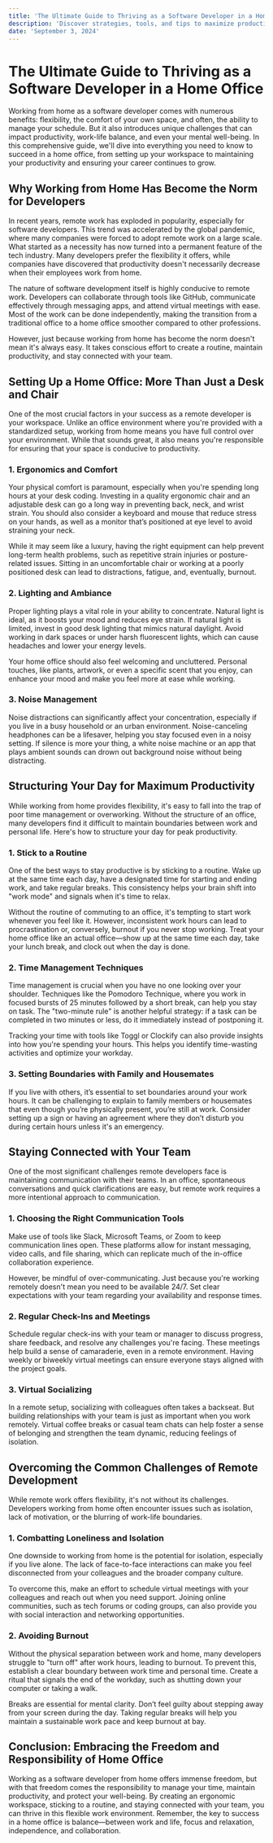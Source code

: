 ```yaml
---
title: 'The Ultimate Guide to Thriving as a Software Developer in a Home Office'
description: 'Discover strategies, tools, and tips to maximize productivity and well-being as a software developer working from home.'
date: 'September 3, 2024'
---
```


# The Ultimate Guide to Thriving as a Software Developer in a Home Office

Working from home as a software developer comes with numerous benefits: flexibility, the comfort of your own space, and often, the ability to manage your schedule. But it also introduces unique challenges that can impact productivity, work-life balance, and even your mental well-being. In this comprehensive guide, we'll dive into everything you need to know to succeed in a home office, from setting up your workspace to maintaining your productivity and ensuring your career continues to grow.

## Why Working from Home Has Become the Norm for Developers

In recent years, remote work has exploded in popularity, especially for software developers. This trend was accelerated by the global pandemic, where many companies were forced to adopt remote work on a large scale. What started as a necessity has now turned into a permanent feature of the tech industry. Many developers prefer the flexibility it offers, while companies have discovered that productivity doesn't necessarily decrease when their employees work from home.

The nature of software development itself is highly conducive to remote work. Developers can collaborate through tools like GitHub, communicate effectively through messaging apps, and attend virtual meetings with ease. Most of the work can be done independently, making the transition from a traditional office to a home office smoother compared to other professions.

However, just because working from home has become the norm doesn't mean it's always easy. It takes conscious effort to create a routine, maintain productivity, and stay connected with your team.

## Setting Up a Home Office: More Than Just a Desk and Chair

One of the most crucial factors in your success as a remote developer is your workspace. Unlike an office environment where you're provided with a standardized setup, working from home means you have full control over your environment. While that sounds great, it also means you're responsible for ensuring that your space is conducive to productivity.

### 1. Ergonomics and Comfort

Your physical comfort is paramount, especially when you're spending long hours at your desk coding. Investing in a quality ergonomic chair and an adjustable desk can go a long way in preventing back, neck, and wrist strain. You should also consider a keyboard and mouse that reduce stress on your hands, as well as a monitor that’s positioned at eye level to avoid straining your neck.

While it may seem like a luxury, having the right equipment can help prevent long-term health problems, such as repetitive strain injuries or posture-related issues. Sitting in an uncomfortable chair or working at a poorly positioned desk can lead to distractions, fatigue, and, eventually, burnout.

### 2. Lighting and Ambiance

Proper lighting plays a vital role in your ability to concentrate. Natural light is ideal, as it boosts your mood and reduces eye strain. If natural light is limited, invest in good desk lighting that mimics natural daylight. Avoid working in dark spaces or under harsh fluorescent lights, which can cause headaches and lower your energy levels.

Your home office should also feel welcoming and uncluttered. Personal touches, like plants, artwork, or even a specific scent that you enjoy, can enhance your mood and make you feel more at ease while working.

### 3. Noise Management

Noise distractions can significantly affect your concentration, especially if you live in a busy household or an urban environment. Noise-canceling headphones can be a lifesaver, helping you stay focused even in a noisy setting. If silence is more your thing, a white noise machine or an app that plays ambient sounds can drown out background noise without being distracting.

## Structuring Your Day for Maximum Productivity

While working from home provides flexibility, it's easy to fall into the trap of poor time management or overworking. Without the structure of an office, many developers find it difficult to maintain boundaries between work and personal life. Here's how to structure your day for peak productivity.

### 1. Stick to a Routine

One of the best ways to stay productive is by sticking to a routine. Wake up at the same time each day, have a designated time for starting and ending work, and take regular breaks. This consistency helps your brain shift into "work mode" and signals when it's time to relax.

Without the routine of commuting to an office, it's tempting to start work whenever you feel like it. However, inconsistent work hours can lead to procrastination or, conversely, burnout if you never stop working. Treat your home office like an actual office—show up at the same time each day, take your lunch break, and clock out when the day is done.

### 2. Time Management Techniques

Time management is crucial when you have no one looking over your shoulder. Techniques like the Pomodoro Technique, where you work in focused bursts of 25 minutes followed by a short break, can help you stay on task. The "two-minute rule" is another helpful strategy: if a task can be completed in two minutes or less, do it immediately instead of postponing it.

Tracking your time with tools like Toggl or Clockify can also provide insights into how you're spending your hours. This helps you identify time-wasting activities and optimize your workday.

### 3. Setting Boundaries with Family and Housemates

If you live with others, it’s essential to set boundaries around your work hours. It can be challenging to explain to family members or housemates that even though you’re physically present, you’re still at work. Consider setting up a sign or having an agreement where they don’t disturb you during certain hours unless it's an emergency.

## Staying Connected with Your Team

One of the most significant challenges remote developers face is maintaining communication with their teams. In an office, spontaneous conversations and quick clarifications are easy, but remote work requires a more intentional approach to communication.

### 1. Choosing the Right Communication Tools

Make use of tools like Slack, Microsoft Teams, or Zoom to keep communication lines open. These platforms allow for instant messaging, video calls, and file sharing, which can replicate much of the in-office collaboration experience.

However, be mindful of over-communicating. Just because you're working remotely doesn't mean you need to be available 24/7. Set clear expectations with your team regarding your availability and response times.

### 2. Regular Check-Ins and Meetings

Schedule regular check-ins with your team or manager to discuss progress, share feedback, and resolve any challenges you're facing. These meetings help build a sense of camaraderie, even in a remote environment. Having weekly or biweekly virtual meetings can ensure everyone stays aligned with the project goals.

### 3. Virtual Socializing

In a remote setup, socializing with colleagues often takes a backseat. But building relationships with your team is just as important when you work remotely. Virtual coffee breaks or casual team chats can help foster a sense of belonging and strengthen the team dynamic, reducing feelings of isolation.

## Overcoming the Common Challenges of Remote Development

While remote work offers flexibility, it's not without its challenges. Developers working from home often encounter issues such as isolation, lack of motivation, or the blurring of work-life boundaries.

### 1. Combatting Loneliness and Isolation

One downside to working from home is the potential for isolation, especially if you live alone. The lack of face-to-face interactions can make you feel disconnected from your colleagues and the broader company culture.

To overcome this, make an effort to schedule virtual meetings with your colleagues and reach out when you need support. Joining online communities, such as tech forums or coding groups, can also provide you with social interaction and networking opportunities.

### 2. Avoiding Burnout

Without the physical separation between work and home, many developers struggle to "turn off" after work hours, leading to burnout. To prevent this, establish a clear boundary between work time and personal time. Create a ritual that signals the end of the workday, such as shutting down your computer or taking a walk.

Breaks are essential for mental clarity. Don’t feel guilty about stepping away from your screen during the day. Taking regular breaks will help you maintain a sustainable work pace and keep burnout at bay.

## Conclusion: Embracing the Freedom and Responsibility of Home Office

Working as a software developer from home offers immense freedom, but with that freedom comes the responsibility to manage your time, maintain productivity, and protect your well-being. By creating an ergonomic workspace, sticking to a routine, and staying connected with your team, you can thrive in this flexible work environment. Remember, the key to success in a home office is balance—between work and life, focus and relaxation, independence, and collaboration.
